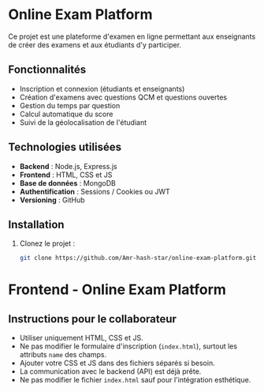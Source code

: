 # Online Exam Platform

Ce projet est une plateforme d'examen en ligne permettant aux enseignants de créer des examens et aux étudiants d'y participer.

## Fonctionnalités

- Inscription et connexion (étudiants et enseignants)
- Création d'examens avec questions QCM et questions ouvertes
- Gestion du temps par question
- Calcul automatique du score
- Suivi de la géolocalisation de l'étudiant

## Technologies utilisées

- **Backend** : Node.js, Express.js
- **Frontend** : HTML, CSS et JS
- **Base de données** : MongoDB
- **Authentification** : Sessions / Cookies ou JWT
- **Versioning** : GitHub

## Installation

1. Clonez le projet :
   ```bash
   git clone https://github.com/Amr-hash-star/online-exam-platform.git


# Frontend - Online Exam Platform

## Instructions pour le collaborateur

- Utiliser uniquement HTML, CSS et JS.
- Ne pas modifier le formulaire d'inscription (`index.html`), surtout les attributs `name` des champs.
- Ajouter votre CSS et JS dans des fichiers séparés si besoin.
- La communication avec le backend (API) est déjà prête.
- Ne pas modifier le fichier `index.html` sauf pour l'intégration esthétique.

